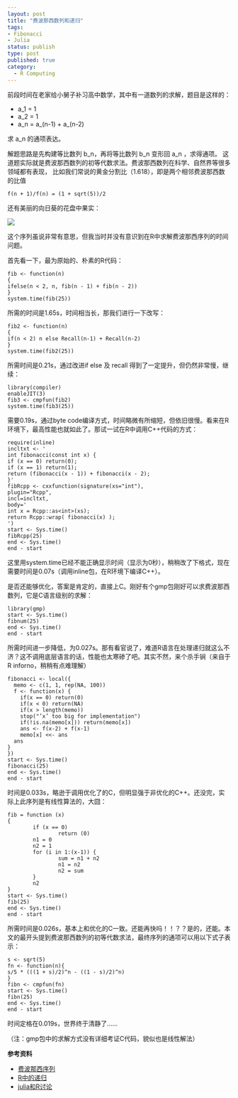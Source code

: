 ```yaml
--- 
layout: post
title: "费波那西数列和递归"
tags: 
- Fibonacci
- Julia
status: publish
type: post
published: true
category:
  - R Computing
---
```

前段时间在老家给小舅子补习高中数学，其中有一道数列的求解，题目是这样的：


*  a_1 = 1</li>
*  a_2 = 1</li>
*  a_n = a_(n-1) + a_(n-2)</li>


求 a_n 的通项表达。

解题思路是先构建等比数列 b_n，再将等比数列 b_n 变形回 a_n ，求得通项。
这道题实际就是费波那西数列的初等代数求法。费波那西数列在科学、自然界等很多领域都有表现，
比如我们常说的黄金分割比（1.618），即是两个相邻费波那西数的比值


`f(n + 1)/f(n) = (1 + sqrt(5))/2`


还有美丽的向日葵的花盘中果实：

![](http://www.bjt.name/wp-content/uploads/2012/05/sunflower.jpg)


这个序列虽说非常有意思，但我当时并没有意识到在R中求解费波那西序列的时间问题。

首先看一下，最为原始的、朴素的R代码：


    fib <- function(n)
    {
    ifelse(n < 2, n, fib(n - 1) + fib(n - 2))
    }
    system.time(fib(25))


所需的时间是1.65s，时间相当长，那我们进行一下改写：


    fib2 <- function(n)
    {
    if(n < 2) n else Recall(n-1) + Recall(n-2)
    }
    system.time(fib2(25))


所需时间是0.21s，通过改进if else 及 recall 得到了一定提升，但仍然非常慢，继续：


    library(compiler)
    enableJIT(3)
    fib3 <- cmpfun(fib2)
    system.time(fib3(25))


需要0.19s，通过byte code编译方式，时间略微有所缩短，但依旧很慢。看来在R环境下，最高性能也就如此了。那试一试在R中调用C++代码的方式：


    require(inline)
    incltxt <- '
    int fibonacci(const int x) {
    if (x == 0) return(0);
    if (x == 1) return(1);
    return (fibonacci(x - 1)) + fibonacci(x - 2);
    }'
    fibRcpp <- cxxfunction(signature(xs="int"),
    plugin="Rcpp",
    incl=incltxt,
    body='
    int x = Rcpp::as<int>(xs);
    return Rcpp::wrap( fibonacci(x) );
    ')
    start <- Sys.time()
    fibRcpp(25)
    end <- Sys.time()
    end - start


这里用system.time已经不能正确显示时间（显示为0秒），稍稍改了下格式，现在需要时间是0.07s（调用inline包，在R环境下编译C++）。

是否还能够优化，答案是肯定的，直接上C。刚好有个gmp包刚好可以求费波那西数列，它是C语言级别的求解：


    library(gmp)
    start <- Sys.time()
    fibnum(25)
    end <- Sys.time()
    end - start


所需时间进一步降低，为0.027s。那有看官说了，难道R语言在处理递归就这么不济？这不调用底层语言的话，性能也太寒碜了吧。其实不然，来个杀手锏（来自于R inforno，稍稍有点难理解）      


    fibonacci <- local({                      
      memo <- c(1, 1, rep(NA, 100))           
      f <- function(x) {                      
        if(x == 0) return(0)                  
        if(x < 0) return(NA)                  
        if(x > length(memo))                  
        stop("’x’ too big for implementation")
        if(!is.na(memo[x])) return(memo[x])   
        ans <- f(x-2) + f(x-1)                
        memo[x] <<- ans                       
      ans                                     
    }                                         
    })                                        
    start <- Sys.time()                       
    fibonacci(25)                             
    end <- Sys.time()                         
    end - start                               


时间是0.033s，略逊于调用优化了的C，但明显强于非优化的C++。还没完，实际上此序列是有线性算法的，大囧：    


    fib = function (x)           
    {                            
            if (x == 0)          
                    return (0)   
            n1 = 0               
            n2 = 1               
            for (i in 1:(x-1)) { 
                    sum = n1 + n2
                    n1 = n2      
                    n2 = sum     
            }                    
            n2                   
    }                            
    start <- Sys.time()          
    fib(25)                      
    end <- Sys.time()            
    end - start                  



所需时间是0.026s，基本上和优化的C一致。还能再快吗！！？？是的，还能。本文的最开头提到费波那西数列的初等代数求法，最终序列的通项可以用以下式子表示：  

    s <- sqrt(5)                         
    fn <- function(n){                   
    s/5 * (((1 + s)/2)^n - ((1 - s)/2)^n)
    }                                    
    fibn <- cmpfun(fn)                   
    start <- Sys.time()                  
    fibn(25)                             
    end <- Sys.time()                    
    end - start    

                      
时间定格在0.019s，世界终于清静了……

（注：gmp包中的求解方式没有详细考证C代码，貌似也是线性解法）

__参考资料__

*  [费波那西序列](http://en.wikipedia.org/wiki/Fibonacci_number">http://en.wikipedia.org/wiki/Fibonacci_number)
*  [R中的递归](http://stackoverflow.com/questions/6807068/why-is-my-recursive-function-so-slow-in-r)
*  [julia和R讨论](http://www.johnmyleswhite.com/notebook/2012/03/31/julia-i-love-you/)


